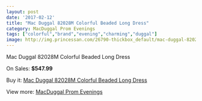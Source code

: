 ```yaml
---
layout: post
date: '2017-02-12'
title: "Mac Duggal 82028M Colorful Beaded Long Dress"
category: MacDuggal Prom Evenings
tags: ["colorful","brand","evening","charming","duggal"]
image: http://img.princessan.com/26790-thickbox_default/mac-duggal-82028m-colorful-beaded-long-dress.jpg
---
```

Mac Duggal 82028M Colorful Beaded Long Dress

On Sales: **$547.99**
<a href="https://www.princessan.com/en/12269-mac-duggal-82028m-colorful-beaded-long-dress.html"><amp-img layout="responsive" width="600" height="600" src="//img.princessan.com/26790-thickbox_default/mac-duggal-82028m-colorful-beaded-long-dress.jpg" alt="Mac Duggal 82028M Colorful Beaded Long Dress 0" /></a>

Buy it: [Mac Duggal 82028M Colorful Beaded Long Dress](https://www.princessan.com/en/12269-mac-duggal-82028m-colorful-beaded-long-dress.html "Mac Duggal 82028M Colorful Beaded Long Dress")

View more: [MacDuggal Prom Evenings](https://www.princessan.com/en/87- "MacDuggal Prom Evenings")